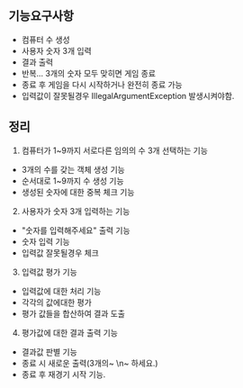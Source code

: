
## 기능요구사항 
- 컴퓨터 수 생성
- 사용자 숫자 3개 입력 
- 결과 출력 
- 반복... 3개의 숫자 모두 맞히면 게임 종료
- 종료 후 게임을 다시 시작하거나 완전히 종료 가능
- 입력값이 잘못될경우 IllegalArgumentException 발생시켜야함.

## 정리 

1. 컴퓨터가 1~9까지 서로다른 임의의 수 3개 선택하는 기능 
- 3개의 수를 갖는 객체 생성 기능 
- 순서대로 1~9까지 수 생성 기능 
- 생성된 숫자에 대한 중복 체크 기능

2. 사용자가 숫자 3개 입력하는 기능 
- "숫자를 입력해주세요" 출력 기능 
- 숫자 입력 기능 
- 입력값 잘못될경우 체크

3. 입력값 평가 기능 
- 입력값에 대한 처리 기능 
- 각각의 값에대한 평가 
- 평가 값들을 합산하여 결과 도출

4. 평가값에 대한 결과 출력 기능
- 결과값 판별 기능 
- 종료 시 새로운 출력(3개의~ \n~ 하세요.) 
- 종료 후 재경기 시작 기능.